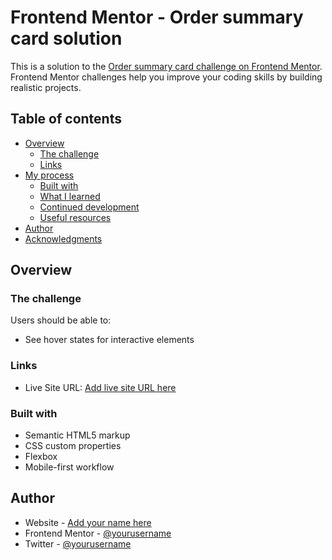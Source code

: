 # Frontend Mentor - Order summary card solution

This is a solution to the [Order summary card challenge on Frontend Mentor](https://www.frontendmentor.io/challenges/order-summary-component-QlPmajDUj). Frontend Mentor challenges help you improve your coding skills by building realistic projects.

## Table of contents

- [Overview](#overview)
  - [The challenge](#the-challenge)
  - [Links](#links)
- [My process](#my-process)
  - [Built with](#built-with)
  - [What I learned](#what-i-learned)
  - [Continued development](#continued-development)
  - [Useful resources](#useful-resources)
- [Author](#author)
- [Acknowledgments](#acknowledgments)

## Overview

### The challenge

Users should be able to:

- See hover states for interactive elements

### Links

- Live Site URL: [Add live site URL here](https://fem-order-summary-component-apn.netlify.app/)

### Built with

- Semantic HTML5 markup
- CSS custom properties
- Flexbox
- Mobile-first workflow

## Author

- Website - [Add your name here](https://github.com/apnihiser)
- Frontend Mentor - [@yourusername](https://www.frontendmentor.io/profile/apnihiser)
- Twitter - [@yourusername](https://twitter.com/MerkkieMer)
